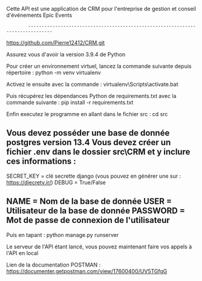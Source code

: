 Cette API est une application de CRM pour l'entreprise de gestion et conseil d'événements Epic Events

            -------------------------------------------------------------------------------

https://github.com/Pierre12412/CRM.git

Assurez vous d'avoir la version 3.9.4 de Python

Pour créer un environnement virtuel, lancez la commande suivante depuis répertoire : python -m venv virtualenv

Activez le ensuite avec la commande : virtualenv\Scripts\activate.bat

Puis récupérez les dépendances Python de requirements.txt avec la commande suivante : pip install -r requirements.txt

Enfin executez le programme en allant dans le fichier src : cd src

Vous devez posséder une base de donnée postgres version 13.4
Vous devez créer un fichier .env dans le dossier src\CRM et y inclure ces informations :
-----------------------------------------------------
SECRET_KEY = clé secrette django (vous pouvez en générer une sur : https://djecrety.ir/)
DEBUG = True/False

NAME = Nom de la base de donnée
USER = Utilisateur de la base de donnée
PASSWORD = Mot de passe de connexion de l'utilisateur
-----------------------------------------------------
Puis en tapant : python manage.py runserver

Le serveur de l'API étant lancé, vous pouvez maintenant faire vos appels à l'API en local

Lien de la documentation POSTMAN : https://documenter.getpostman.com/view/17600400/UV5TGfgG
